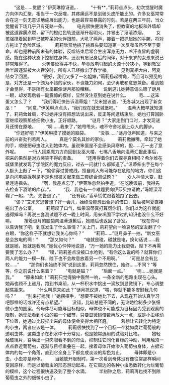 　　“这是……觉醒？”伊芙琳惊讶道。．
　　“十有**，”莉莉点点头，初次觉醒时魔力向体内汇聚，相当于一次反噬，其疼痛远不是划破头皮所能比的。许多女巫常常会在这一刻无意识地施展出能力，也是最容易暴露的时刻。若是在两三年前，当众觉醒者下场几乎只有死路一条。
　　电光很快便消失了，但教室的地板和外墙却被这道霹雳点燃，留下的橙红色轨迹逐渐升起明火，并冒出了滚滚浓烟。
　　女孩强撑着回到早已被吓呆的伙伴跟前，大吼了两声，接着一把抓起她的手腕，将对方拖出了危险区域。
　　莉莉欣赏地挑了挑眉头要知道第一次反噬虽然不至于要命，却也是种前所未有的体验，反噬结束后常会生出浑身无力，冷汗直冒的虚弱感。能在这种状态下控制住身体，还没有忘记身后的同伴，对十来岁的女孩来说已非常难得了。
　　火势蔓延得并不快，毕竟放电引起的火源十分狭小，等到教室后半段逐渐被大火吞没时，所有人已经撤出了教学楼。
　　见到真相大白，阿夏结束了回溯。
　　“很好，我们又多了一名姐妹，”莉莉扬起嘴角，而且可以预见的是，对方还是一个颇为不错的家伙，不谈能力如何，至少勇敢和意志兼备。看到她才会觉得，不是所有女巫都像谜月那般糟糕。
　　说到这儿她特意偏头瞟了谜月一眼，却发现后者一副震惊的模样，显然没注意到她在说什么。
　　呃……这笨蛋又怎么了？
　　“我们得赶快告诉温蒂姐！”艾米提议道，“无冬城又出现了新女巫！”
　　“同意，”伊芙琳点点头，“我们现在就去城堡吧。”
　　温蒂大概早就知道了，莉莉耸耸肩，不过她并没有把想法说出来，反正等闲逛结束后，她也打算回卧室继续观察那些细微小虫，正好顺路。
　　“谜月？”大家走到门口时，才发现谜月还愣在原地。
　　“啊……我来了，”她甩甩头，魂不守舍地跟上众人的脚步。
　　“你还好吧？”伊芙琳摸了摸她的脑袋。
　　“没事……”谜月低声回道，与来之前的兴奋劲判若两人。
　　真是个莫名其妙的家伙。
　　莉莉撇撇嘴，牵起了她的手，顺便把母虫注入到她体内。虽说笨蛋是不会感染风寒的，但……万一出了意外呢。
　　一行人搭乘魔力方舟回到女巫大楼，七嘴八舌地向温蒂汇报此事后，招来的果然是对方哭笑不得的责备。
　　“还用得着你们去探寻真相吗？希尔维在城堡里就发现了学院区的魔力反应，过去一问就什么都知道了。”温蒂伸出手在每个人额头上敲了一下，“偷偷穿过警戒线，擅自闯入有可能存在危险的地方，你们这是向闪电靠拢啊是不是也想被关起来做三套综合测试题？”
　　众人神情大变，赶紧连连摇头。
　　“啊，我差点忘了，”伊芙琳忽然拍手道，“在吃晚饭前，我得先去检查下酒馆的库存。”。
　　“我、我也有一个难题要向伊莎贝拉请教，”玛姬深深鞠了一躬，“先、先告退了。”
　　“还有我，”香草慌忙跟着她跑了出去。
　　“诶？”艾米冥思苦想了好一会儿，始终没能想出合适的借口，最后被阿夏直接拖出了办公室。
　　莉莉叹了口气，如果温蒂真打算罚你们，你们以为这样就能逃得掉吗？再说三套测试题不过一晚上时间，用来巩固下学过的知识也没什么不好嘛。
　　按着谜月的脑袋向温蒂道歉后，她随后也返回了卧室。
　　“现在你可以告诉我了吧，到底发生了什么事情？”关上门，莉莉望向一脸哀愁的室友翻了个白眼，“你这样子不就想让我关心你吗？”
　　“莉莉……”谜月鼻子一抽，“新女巫是会放电的啊！”
　　“那又如何？”
　　“电就是磁，磁就是电，换句话说……我就是她，她就是我啊，”她忧心忡忡地说道，“万一她的能力比我更强，陛下不再需要我了怎么办？”
　　“噗，”莉莉差点没被口水呛到，“有你这么说的吗？就算你们两人的能力一模一样，陛下也不会故意放着另一个不用啊。”
　　“可是总会有比较……”
　　“那你们也始终不同”说到这里，莉莉忽然愣住，始终……不同？“等等，你之前说什么来着？”
　　“电就是磁？”
　　“后面一点。”
　　“呃……她就是我。”
　　“原来如此！”莉莉只觉得脑中轰然一响，一条全新的思路出现在心头。她再也顾不上谜月，跑到书桌前，从一杯积水中挑出一滴放到显微镜下，专心调整起焦距来。
　　“什么叫原来如此？”谜月抗议道，“喂，你就不能多安慰我几句吗？”
　　“别来打扰我！”她摆摆手，“想要不被她比下去，从现在开始认真学习吧那样的话或许还有点希望。”
　　没错，比较总是不同的，无论她绘制多少张细微小虫的图案，令母体尽可能与目标相似，母体也不可能成为目标因为受到观察的限制，她无法看到小虫的每一个细节，只要显微镜倍数再放大一点，或是小虫移动下位置，她通过比较捏出来的母体便会变得大相径庭。
　　若想让它转化为特定的小虫，两者应该是一体。
　　莉莉很快找到了一个目标一个犹如腐烂葡萄般的透明虫体，这类虫子在积水中十分常见，也是她常选用的试验对比物。
　　她轻触玻璃片，召唤出一只肉眼看不到的母虫，抑制住它同化目标的冲动，利用触须一点点靠近葡萄虫，逐渐与目标重叠在一起。接着母体开始渗入葡萄虫身体，占据它体内的每一个角落，直到它全身上下都变成淡淡的紫色为止。
　　母体即是小虫，小虫亦是母体。
　　当她放开限制时，第一次看到母体没有像往常那样瞬间变回原样，而是以葡萄虫的形态游动起来。在它周边的各种小虫悉数转化为烂葡萄的模样，这个过程很快遍及到了整个水滴。
　　半刻钟之后，莉莉再也找不到除葡萄虫之外的细微小虫了。